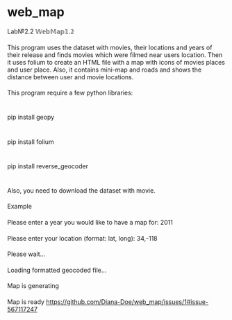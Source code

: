 # web_map
Lab№2.2 
𝕎𝕖𝕓𝕄𝕒𝕡𝟙.𝟚
####
This program uses the dataset with movies, their locations and years of their release and finds movies 
which were filmed near users location. Then it uses folium to create an HTML file with a map with icons 
of movies places and user place. Also, it contains mini-map and roads and shows the distance between user and movie locations. 
####
This program require a few python libraries:
#
pip install geopy
#
pip install folium
#
pip install reverse_geocoder
#
Also, you need to download the dataset with movie. 
####
Example
####
Please enter a year you would like to have a map for: 2011
####
Please enter your location (format: lat, long): 34,-118
####
Please wait...
####
Loading formatted geocoded file...
####
Map is generating
####
Map is ready
https://github.com/Diana-Doe/web_map/issues/1#issue-567117247
